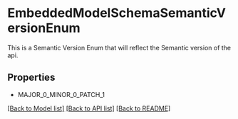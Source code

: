 # EmbeddedModelSchemaSemanticVersionEnum

This is a Semantic Version Enum that will reflect the Semantic version of the api.

## Properties
- MAJOR_0_MINOR_0_PATCH_1

[[Back to Model list]](../README.md#documentation-for-models) [[Back to API list]](../README.md#documentation-for-api-endpoints) [[Back to README]](../README.md)


